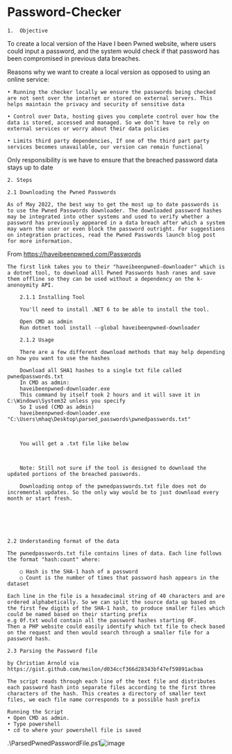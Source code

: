 # Password-Checker

	1.  Objective

To create a local version of the Have I been Pwned website, where users could input a password, and the system would check if that password has been compromised in previous data breaches. 

Reasons why we want to create a local version as opposed to using an online service:

	• Running the checker locally we ensure the passwords being checked are not sent over the internet or stored on external servers. This helps maintain the privacy and security of sensitive data
	
	• Control over Data, hosting gives you complete control over how the data is stored, accessed and managed. So we don’t have to rely on external services or worry about their data policies
	
	• Limits third party dependencies, If one of the third part party services becomes unavailable, our version can remain functional
	
Only responsibility is we have to ensure that the breached password data stays up to date


	2. Steps

	2.1 Downloading the Pwned Passwords 

	As of May 2022, the best way to get the most up to date passwords is to use the Pwned Passwords downloader. The downloaded password hashes may be integrated into other systems and used to verify whether a password has previously appeared in a data breach after which a system may warn the user or even block the password outright. For suggestions on integration practices, read the Pwned Passwords launch blog post for more information.

From <https://haveibeenpwned.com/Passwords> 

	
	The first link takes you to their "haveibeenpwned-downloader" which is a dotnet tool, to download alll Pwned Passwords hash ranes and save them offline so they can be used without a dependency on the k-anonoymity API.
	
		2.1.1 Installing Tool
	
		You'll need to install .NET 6 to be able to install the tool.
	
		Open CMD as admin 
		Run dotnet tool install --global haveibeenpwned-downloader
	
		2.1.2 Usage
		
		There are a few different download methods that may help depending on how you want to use the hashes
		
		Download all SHA1 hashes to a single txt file called pwnedpasswords.txt
		In CMD as admin:
		haveibeenpwned-downloader.exe
		This command by itself took 2 hours and it will save it in C:\Windows\System32 unless you specify
		So I used (CMD as admin)
		haveibeenpwned-downloader.exe "C:\Users\mhaq\Desktop\parsed_passwords\pwnedpasswords.txt"
		
		
		 
		You will get a .txt file like below
		
		

		Note: Still not sure if the tool is designed to download the updated portions of the breached passwords.
		
		Downloading ontop of the pwnedpasswords.txt file does not do incremental updates. So the only way would be to just download every month or start fresh. 
		
		

		
		
		
	2.2 Understanding format of the data
	
	The pwnedpasswords.txt file contains lines of data. Each line follows the format "hash:count" where:
	
		○ Hash is the SHA-1 hash of a password 
		○ Count is the number of times that password hash appears in the dataset
		
	Each line in the file is a hexadecimal string of 40 characters and are ordered alphabetically. So we can split the source data up based on the first few digits of the SHA-1 hash, to produce smaller files which could be named based on their starting prefix
	e.g 0f.txt would contain all the password hashes starting 0F.
	Then a PHP website could easily identify which txt file to check based on the request and then would search through a smaller file for a password hash.
	
	2.3 Parsing the Password file
	
	by Christian Arnold via https://gist.github.com/meilon/d034ccf366d28343bf47ef59891acbaa
	
	The script reads through each line of the text file and distributes each password hash into separate files according to the first three characters of the hash. This creates a directory of smaller text files, we each file name corresponds to a possible hash prefix
	
	Running the Script
	• Open CMD as admin.
	• Type powershell
	• cd to where your powershell file is saved
.\ParsedPwnedPasswordFile.ps1![image](https://github.com/user-attachments/assets/7aa1de83-8f4c-4549-96f7-80434cfff447)
